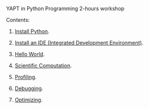 YAPT in Python Programming 2-hours workshop 

Contents:

1. [Install Python](../01-installation.ipynb).
2. [Install an IDE (Integrated Development Environment)](https://wiki.python.org/moin/IntegratedDevelopmentEnvironments).
3. [Hello World](../03-hello_world.ipynb).

2. [Scientific Computation](21-scientific_computation.ipynb).
3. [Profiling](30-profiling.ipynb).
4. [Debugging](31-debugging.ipynb).
5. [Optimizing](32-optimizing.ipynb).



